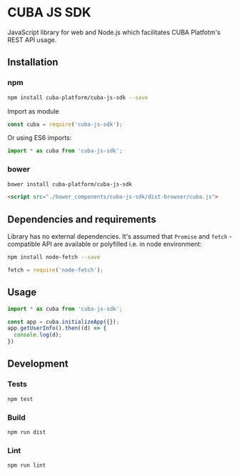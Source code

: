 # CUBA JS SDK
JavaScript library for web and Node.js which facilitates CUBA Platfotm's REST API usage.
 
## Installation

### npm

```bash
npm install cuba-platform/cuba-js-sdk --save
```
Import as module  
```javascript
const cuba = require('cuba-js-sdk');
```

Or using ES6 imports:

```javascript
import * as cuba from 'cuba-js-sdk';
```

### bower
```bash
bower install cuba-platform/cuba-js-sdk
```
```html
<script src="./bower_components/cuba-js-sdk/dist-browser/cuba.js">
```


## Dependencies and requirements
Library has no external dependencies. It's assumed that `Promise` and `fetch` -compatible API are available 
or polyfilled i.e. in node environment:
  
```bash
npm install node-fetch --save
```

```javascript
fetch = require('node-fetch');
```

## Usage

```javascript
import * as cuba from 'cuba-js-sdk';

const app = cuba.initializeApp({});
app.getUserInfo().then((d) => {
  console.log(d);
})
```


## Development

### Tests
```bash
npm test
```
### Build
```bash
npm run dist
```

### Lint
```bash
npm run lint
```